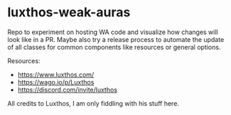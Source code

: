 # luxthos-weak-auras

Repo to experiment on hosting WA code and visualize how changes will look like in a PR.
Maybe also try a release process to automate the update of all classes for common components like resources or general options.

Resources:
- https://www.luxthos.com/
- https://wago.io/p/Luxthos
- https://discord.com/invite/luxthos

All credits to Luxthos, I am only fiddling with his stuff here.
